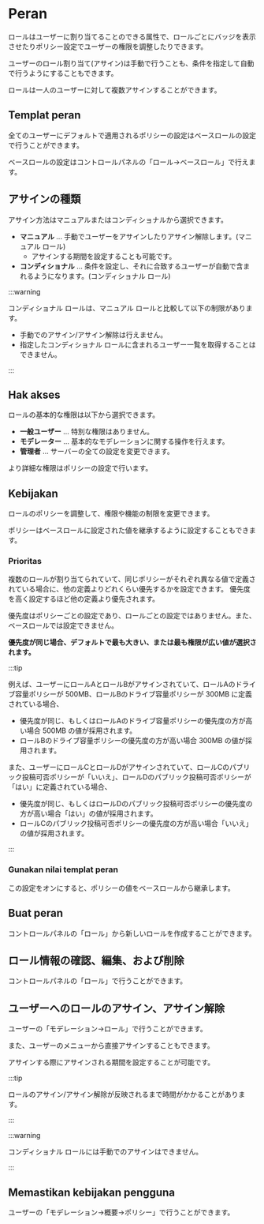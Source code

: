# Peran

ロールはユーザーに割り当てることのできる属性で、ロールごとにバッジを表示させたりポリシー設定でユーザーの権限を調整したりできます。

ユーザーのロール割り当て(アサイン)は手動で行うことも、条件を指定して自動で行うようにすることもできます。

ロールは一人のユーザーに対して複数アサインすることができます。

## Templat peran

全てのユーザーにデフォルトで適用されるポリシーの設定はベースロールの設定で行うことができます。

ベースロールの設定はコントロールパネルの「ロール→ベースロール」で行えます。

## アサインの種類

アサイン方法はマニュアルまたはコンディショナルから選択できます。

- **マニュアル** ... 手動でユーザーをアサインしたりアサイン解除します。(マニュアル ロール)
    - アサインする期間を設定することも可能です。
- **コンディショナル** ... 条件を設定し、それに合致するユーザーが自動で含まれるようになります。(コンディショナル ロール)

:::warning

コンディショナル ロールは、マニュアル ロールと比較して以下の制限があります。

- 手動でのアサイン/アサイン解除は行えません。
- 指定したコンディショナル ロールに含まれるユーザー一覧を取得することはできません。

:::

## Hak akses

ロールの基本的な権限は以下から選択できます。

- **一般ユーザー** ... 特別な権限はありません。
- **モデレーター** ... 基本的なモデレーションに関する操作を行えます。
- **管理者** ... サーバーの全ての設定を変更できます。

より詳細な権限はポリシーの設定で行います。

## Kebijakan

ロールのポリシーを調整して、権限や機能の制限を変更できます。

ポリシーはベースロールに設定された値を継承するように設定することもできます。

### Prioritas

複数のロールが割り当てられていて、同じポリシーがそれぞれ異なる値で定義されている場合に、他の定義よりどれくらい優先するかを設定できます。
優先度を高く設定するほど他の定義より優先されます。

優先度はポリシーごとの設定であり、ロールごとの設定ではありません。また、ベースロールでは設定できません。

**優先度が同じ場合、デフォルトで最も大きい、または最も権限が広い値が選択されます。**

:::tip

例えば、ユーザーにロールAとロールBがアサインされていて、ロールAのドライブ容量ポリシーが 500MB、ロールBのドライブ容量ポリシーが 300MB に定義されている場合、

- 優先度が同じ、もしくはロールAのドライブ容量ポリシーの優先度の方が高い場合 500MB の値が採用されます。
- ロールBのドライブ容量ポリシーの優先度の方が高い場合 300MB の値が採用されます。

また、ユーザーにロールCとロールDがアサインされていて、ロールCのパブリック投稿可否ポリシーが「いいえ」、ロールDのパブリック投稿可否ポリシーが「はい」に定義されている場合、

- 優先度が同じ、もしくはロールDのパブリック投稿可否ポリシーの優先度の方が高い場合「はい」の値が採用されます。
- ロールCのパブリック投稿可否ポリシーの優先度の方が高い場合「いいえ」の値が採用されます。

:::

### Gunakan nilai templat peran

この設定をオンにすると、ポリシーの値をベースロールから継承します。

## Buat peran

コントロールパネルの「ロール」から新しいロールを作成することができます。

## ロール情報の確認、編集、および削除

コントロールパネルの「ロール」で行うことができます。

## ユーザーへのロールのアサイン、アサイン解除

ユーザーの「モデレーション→ロール」で行うことができます。

また、ユーザーのメニューから直接アサインすることもできます。

アサインする際にアサインされる期間を設定することが可能です。

:::tip

ロールのアサイン/アサイン解除が反映されるまで時間がかかることがあります。

:::

:::warning

コンディショナル ロールには手動でのアサインはできません。

:::

## Memastikan kebijakan pengguna

ユーザーの「モデレーション→概要→ポリシー」で行うことができます。
